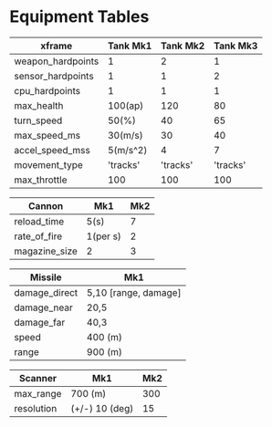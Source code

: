 # Equipment Tables

| xframe | Tank Mk1 | Tank Mk2 | Tank Mk3 |
| --- | --- | --- | --- |
| weapon_hardpoints | 1 | 2 | 1 |
| sensor_hardpoints | 1 | 1 | 2 |
| cpu_hardpoints | 1 | 1 | 1 |
| max_health | 100(ap) | 120 | 80 |
| turn_speed | 50(%) | 40 | 65 |
| max_speed_ms | 30(m/s) | 30 | 40 |
| accel_speed_mss | 5(m/s^2) | 4 | 7 |
| movement_type | 'tracks' | 'tracks' | 'tracks' |
| max_throttle | 100 | 100 | 100 |

| Cannon | Mk1 | Mk2 |
| --- | --- | --- |
| reload_time | 5(s) | 7 |
| rate_of_fire | 1(per s) | 2 |
| magazine_size | 2 | 3 |

| Missile | Mk1 |
| --- | --- |
| damage_direct | 5,10 [range, damage] |
| damage_near | 20,5 |
| damage_far | 40,3 |
| speed | 400 (m) |
| range | 900 (m) |

| Scanner | Mk1 | Mk2 |
| --- | --- | --- |
| max_range | 700 (m) | 300 |
| resolution | (+/-) 10 (deg) | 15 |
